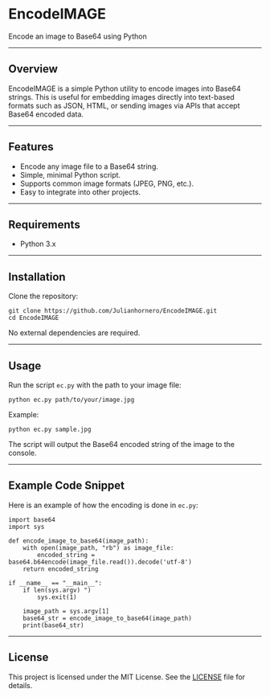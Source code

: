 
# EncodeIMAGE

Encode an image to Base64 using Python

---

## Overview

EncodeIMAGE is a simple Python utility to encode images into Base64 strings. This is useful for embedding images directly into text-based formats such as JSON, HTML, or sending images via APIs that accept Base64 encoded data.

---

## Features

- Encode any image file to a Base64 string.
- Simple, minimal Python script.
- Supports common image formats (JPEG, PNG, etc.).
- Easy to integrate into other projects.

---

## Requirements

- Python 3.x

---

## Installation

Clone the repository:

```
git clone https://github.com/Julianhornero/EncodeIMAGE.git
cd EncodeIMAGE
```

No external dependencies are required.

---

## Usage

Run the script `ec.py` with the path to your image file:

```
python ec.py path/to/your/image.jpg
```

Example:

```
python ec.py sample.jpg
```

The script will output the Base64 encoded string of the image to the console.

---

## Example Code Snippet

Here is an example of how the encoding is done in `ec.py`:

```
import base64
import sys

def encode_image_to_base64(image_path):
    with open(image_path, "rb") as image_file:
        encoded_string = base64.b64encode(image_file.read()).decode('utf-8')
    return encoded_string

if __name__ == "__main__":
    if len(sys.argv) ")
        sys.exit(1)

    image_path = sys.argv[1]
    base64_str = encode_image_to_base64(image_path)
    print(base64_str)
```

---

## License

This project is licensed under the MIT License. See the [LICENSE](LICENSE) file for details.

